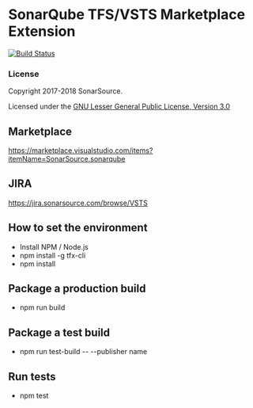 # SonarQube TFS/VSTS Marketplace Extension

[![Build Status](https://sonarsource.visualstudio.com/_apis/public/build/definitions/399fb241-ecc7-4802-8697-dcdd01fbb832/10/badge)](https://sonarsource.visualstudio.com/DotNetTeam%20Project/_build/index?definitionId=10)

### License

Copyright 2017-2018 SonarSource.

Licensed under the [GNU Lesser General Public License, Version 3.0](http://www.gnu.org/licenses/lgpl.txt)

## Marketplace

https://marketplace.visualstudio.com/items?itemName=SonarSource.sonarqube

## JIRA

https://jira.sonarsource.com/browse/VSTS

## How to set the environment

* Install NPM / Node.js
* npm install -g tfx-cli
* npm install

## Package a production build

* npm run build

## Package a test build

* npm run test-build -- --publisher name

## Run tests

* npm test

